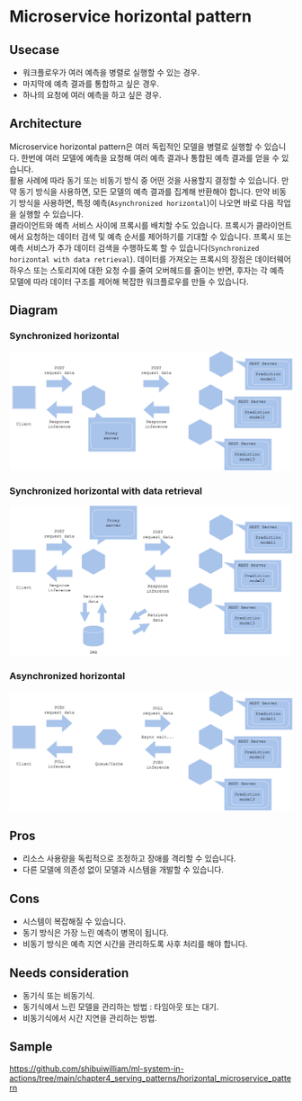 # Microservice horizontal pattern

## Usecase
- 워크플로우가 여러 예측을 병렬로 실행할 수 있는 경우.
- 마지막에 예측 결과를 통합하고 싶은 경우.
- 하나의 요청에 여러 예측을 하고 싶은 경우.


## Architecture
Microservice horizontal pattern은 여러 독립적인 모델을 병렬로 실행할 수 있습니다. 한번에 여러 모델에 예측을 요청해 여러 예측 결과나 통합된 예측 결과를 얻을 수 있습니다. <br>
활용 사례에 따라 동기 또는 비동기 방식 중 어떤 것을 사용할지 결정할 수 있습니다. 만약 동기 방식을 사용하면, 모든 모델의 예측 결과를 집계해 반환해야 합니다. 만약 비동기 방식을 사용하면, 특정 예측(`Asynchronized horizontal`)이 나오면 바로 다음 작업을 실행할 수 있습니다.<br>
클라이언트와 예측 서비스 사이에 프록시를 배치할 수도 있습니다. 프록시가 클라이언트에서 요청하는 데이터 검색 및 예측 순서를 제어하기를 기대할 수 있습니다. 프록시 또는 예측 서비스가 추가 데이터 검색을 수행하도록 할 수 있습니다(`Synchronized horizontal with data retrieval`). 데이터를 가져오는 프록시의 장점은 데이터웨어하우스 또는 스토리지에 대한 요청 수를 줄여 오버헤드를 줄이는 반면, 후자는 각 예측 모델에 따라 데이터 구조를 제어해 복잡한 워크플로우를 만들 수 있습니다.

## Diagram
### Synchronized horizontal
![diagram1](diagram1.png)

### Synchronized horizontal with data retrieval
![diagram2](diagram2.png)

### Asynchronized horizontal
![diagram3](diagram3.png)

## Pros
- 리소스 사용량을 독립적으로 조정하고 장애를 격리할 수 있습니다.
- 다른 모델에 의존성 없이 모델과 시스템을 개발할 수 있습니다.

## Cons
- 시스템이 복잡해질 수 있습니다.
- 동기 방식은 가장 느린 예측이 병목이 됩니다.
- 비동기 방식은 예측 지연 시간을 관리하도록 사후 처리를 해야 합니다.

## Needs consideration
- 동기식 또는 비동기식.
- 동기식에서 느린 모델을 관리하는 방법 : 타임아웃 또는 대기.
- 비동기식에서 시간 지연을 관리하는 방법.

## Sample
https://github.com/shibuiwilliam/ml-system-in-actions/tree/main/chapter4_serving_patterns/horizontal_microservice_pattern
